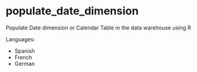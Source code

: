 # populate_date_dimension
Populate Date dimension or Calendar Table in the data warehouse using R

Languages:
  - Spanish
  - French
  - German
